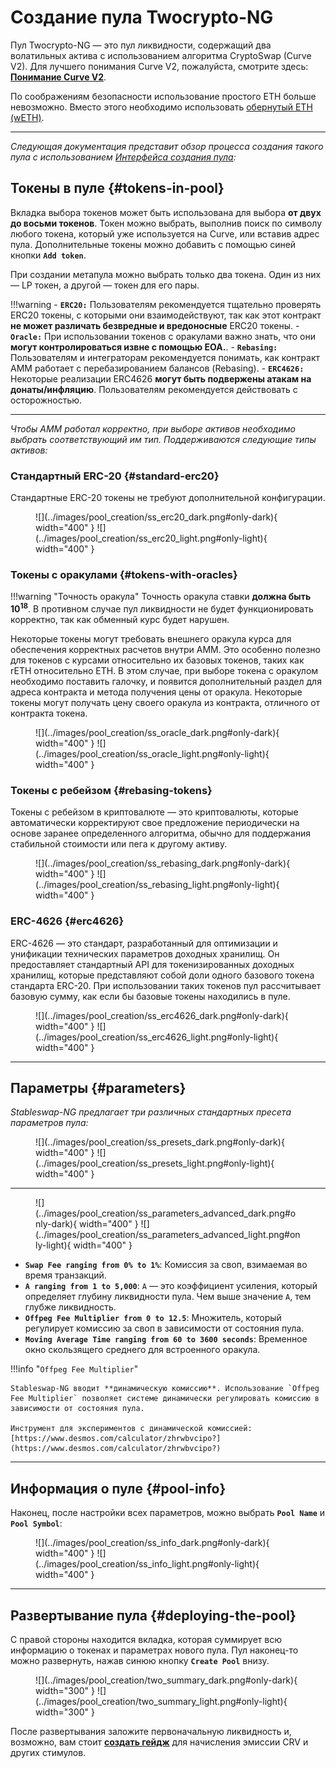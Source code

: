 <h1>Создание пула Twocrypto-NG</h1>

Пул Twocrypto-NG — это пул ликвидности, содержащий два волатильных актива с использованием алгоритма CryptoSwap (Curve V2). Для лучшего понимания Curve V2, пожалуйста, смотрите здесь: [**Понимание Curve V2**](../base-features/understanding-crypto-pools.md).

По соображениям безопасности использование простого ETH больше невозможно. Вместо этого необходимо использовать [обернутый ETH (wETH)](https://etherscan.io/address/0xC02aaA39b223FE8D0A0e5C4F27eAD9083C756Cc2).

---

*Следующая документация представит обзор процесса создания такого пула с использованием [Интерфейса создания пула](https://curve.fi/#/ethereum/create-pool):*

## **Токены в пуле** {#tokens-in-pool}

Вкладка выбора токенов может быть использована для выбора **от двух до восьми токенов**. Токен можно выбрать, выполнив поиск по символу любого токена, который уже используется на Curve, или вставив адрес пула. Дополнительные токены можно добавить с помощью синей кнопки **`Add token`**.

При создании метапула можно выбрать только два токена. Один из них — LP токен, а другой — токен для его пары.

!!!warning
    - **`ERC20:`** Пользователям рекомендуется тщательно проверять ERC20 токены, с которыми они взаимодействуют, так как этот контракт **не может различать безвредные и вредоносные** ERC20 токены.
    - **`Oracle:`** При использовании токенов с оракулами важно знать, что они **могут контролироваться извне с помощью EOA.**.
    - **`Rebasing:`** Пользователям и интеграторам рекомендуется понимать, как контракт AMM работает с перебазированием балансов (Rebasing).
    - **`ERC4626:`** Некоторые реализации ERC4626 **могут быть подвержены атакам на донаты/инфляцию**. Пользователям рекомендуется действовать с осторожностью.

---

*Чтобы AMM работал корректно, при выборе активов необходимо выбрать соответствующий им тип. Поддерживаются следующие типы активов:*

### **Стандартный ERC-20** {#standard-erc20}

Стандартные ERC-20 токены не требуют дополнительной конфигурации.

<figure markdown="span">
  ![](../images/pool_creation/ss_erc20_dark.png#only-dark){ width="400" }
  ![](../images/pool_creation/ss_erc20_light.png#only-light){ width="400" }
  <figcaption></figcaption>
</figure>

### **Токены с оракулами** {#tokens-with-oracles}

!!!warning "Точность оракула"
    Точность оракула ставки **должна быть $10^{18}$**. В противном случае пул ликвидности не будет функционировать корректно, так как обменный курс будет нарушен.

Некоторые токены могут требовать внешнего оракула курса для обеспечения корректных расчетов внутри AMM. Это особенно полезно для токенов с курсами относительно их базовых токенов, таких как rETH относительно ETH. В этом случае, при выборе токена с оракулом необходимо поставить галочку, и появится дополнительный раздел для адреса контракта и метода получения цены от оракула. Некоторые токены могут получать цену своего оракула из контракта, отличного от контракта токена.

<figure markdown="span">
  ![](../images/pool_creation/ss_oracle_dark.png#only-dark){ width="400" }
  ![](../images/pool_creation/ss_oracle_light.png#only-light){ width="400" }
  <figcaption></figcaption>
</figure>

### **Токены с ребейзом** {#rebasing-tokens}

Токены с ребейзом в криптовалюте — это криптовалюты, которые автоматически корректируют свое предложение периодически на основе заранее определенного алгоритма, обычно для поддержания стабильной стоимости или пега к другому активу.

<figure markdown="span">
  ![](../images/pool_creation/ss_rebasing_dark.png#only-dark){ width="400" }
  ![](../images/pool_creation/ss_rebasing_light.png#only-light){ width="400" }
  <figcaption></figcaption>
</figure>

### **ERC-4626** {#erc4626}

ERC-4626 — это стандарт, разработанный для оптимизации и унификации технических параметров доходных хранилищ. Он предоставляет стандартный API для токенизированных доходных хранилищ, которые представляют собой доли одного базового токена стандарта ERC-20. При использовании таких токенов пул рассчитывает базовую сумму, как если бы базовые токены находились в пуле.

<figure markdown="span">
  ![](../images/pool_creation/ss_erc4626_dark.png#only-dark){ width="400" }
  ![](../images/pool_creation/ss_erc4626_light.png#only-light){ width="400" }
  <figcaption></figcaption>
</figure>

---

## **Параметры** {#parameters}

*Stableswap-NG предлагает три различных стандартных пресета параметров пула:*

<figure markdown="span">
  ![](../images/pool_creation/ss_presets_dark.png#only-dark){ width="400" }
  ![](../images/pool_creation/ss_presets_light.png#only-light){ width="400" }
  <figcaption></figcaption>
</figure>

---

<figure markdown="span">
  ![](../images/pool_creation/ss_parameters_advanced_dark.png#only-dark){ width="400" }
  ![](../images/pool_creation/ss_parameters_advanced_light.png#only-light){ width="400" }
  <figcaption></figcaption>
</figure>

- **`Swap Fee ranging from 0% to 1%`**: Комиссия за своп, взимаемая во время транзакций.
- **`A ranging from 1 to 5,000`**: `A` — это коэффициент усиления, который определяет глубину ликвидности пула. Чем выше значение `A`, тем глубже ликвидность.
- **`Offpeg Fee Multiplier from 0 to 12.5`**: Множитель, который регулирует комиссию за своп в зависимости от состояния пула.
- **`Moving Average Time ranging from 60 to 3600 seconds`**: Временное окно скользящего среднего для встроенного оракула.

!!!info "`Offpeg Fee Multiplier`"
    
    Stableswap-NG вводит **динамическую комиссию**. Использование `Offpeg Fee Multiplier` позволяет системе динамически регулировать комиссию в зависимости от состояния пула.
    
    Инструмент для экспериментов с динамической комиссией: [https://www.desmos.com/calculator/zhrwbvcipo?](https://www.desmos.com/calculator/zhrwbvcipo?)

---

## **Информация о пуле** {#pool-info}

Наконец, после настройки всех параметров, можно выбрать **`Pool Name`** и **`Pool Symbol`**:

<figure markdown="span">
  ![](../images/pool_creation/ss_info_dark.png#only-dark){ width="400" }
  ![](../images/pool_creation/ss_info_light.png#only-light){ width="400" }
  <figcaption></figcaption>
</figure>

---

## **Развертывание пула** {#deploying-the-pool}

С правой стороны находится вкладка, которая суммирует всю информацию о токенах и параметрах нового пула. Пул наконец-то можно развернуть, нажав синюю кнопку **`Create Pool`** внизу.

<figure markdown="span">
  ![](../images/pool_creation/two_summary_dark.png#only-dark){ width="300" }
  ![](../images/pool_creation/two_summary_light.png#only-light){ width="300" }
  <figcaption></figcaption>
</figure>

После развертывания заложите первоначальную ликвидность и, возможно, вам стоит [**создать гейдж**](../reward-gauges/creating-a-pool-gauge.md) для начисления эмиссии CRV и других стимулов.


